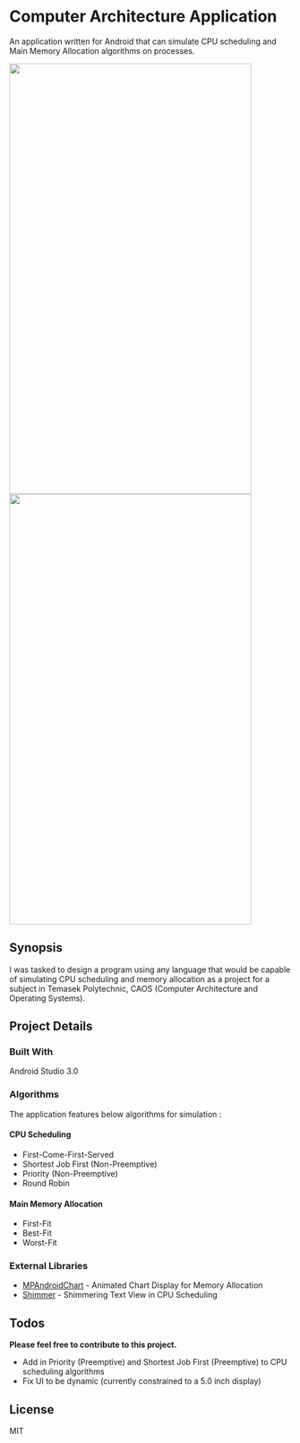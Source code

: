 # Computer Architecture Application

An application written for Android that can simulate CPU scheduling and Main Memory Allocation algorithms on processes.

<img src="https://raw.githubusercontent.com/abila5h/ComputerArchitectureApp-Android/master/screencaps/image2.png" width="432" height="768"><img src="https://raw.githubusercontent.com/abila5h/ComputerArchitectureApp-Android/master/screencaps/image4.png" width="432" height="768">

## Synopsis
I was tasked to design a program using any language that would be capable of simulating CPU scheduling and memory allocation as a project for a subject in Temasek Polytechnic, CAOS (Computer Architecture and Operating Systems).

## Project Details

### Built With 
Android Studio 3.0

### Algorithms
The application features below algorithms for simulation : 

#### CPU Scheduling

  - First-Come-First-Served
  - Shortest Job First (Non-Preemptive)
  - Priority (Non-Preemptive)
  - Round Robin
  
#### Main Memory Allocation
  - First-Fit
  - Best-Fit
  - Worst-Fit

### External Libraries
* [MPAndroidChart](https://github.com/PhilJay/MPAndroidChart) - Animated Chart Display for  Memory Allocation
* [Shimmer](https://github.com/RomainPiel/Shimmer-android) - Shimmering Text View in CPU Scheduling




## Todos
**Please feel free to contribute to this project.**
 - Add in Priority (Preemptive) and Shortest Job First (Preemptive) to CPU scheduling algorithms
 - Fix UI to be dynamic (currently constrained to a 5.0 inch display)

License
----

MIT



